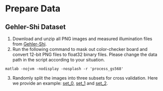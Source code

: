 [gs568]: http://www.cs.sfu.ca/~colour/data/shi_gehler/

# Prepare Data

## Gehler-Shi Dataset

1. Download and unzip all PNG images and measured illumination files from [Gehler-Shi][gs568].
2. Run the following command to mask out color-checker board and convert 12-bit PNG files to float32 binary files. Please change the data path in the script according to your situation.
```
matlab -nojvm -nodisplay -nosplash -r 'process_gs568'
```
3. Randomly split the images into three subsets for cross validation. Here we provide an example: [set\_0](gs568/set_0.txt), [set\_1](gs568/set_1.txt) and [set\_2](gs568/set_2.txt).
